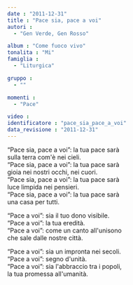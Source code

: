 ```yaml
---
date : "2011-12-31"
title : "Pace sia, pace a voi"
autori : 
  - "Gen Verde, Gen Rosso"

album : "Come fuoco vivo"
tonalita : "Mi"
famiglia : 
  - "Liturgica"

gruppo : 
  - ""

momenti : 
  - "Pace"

video : 
identificatore : "pace_sia_pace_a_voi"
data_revisione : "2011-12-31"
---
```

  
  
 “Pace sia, pace a voi”: la tua pace sarà  
sulla terra com'è nei cieli.  
“Pace sia, pace a voi”: la tua pace sarà  
gioia nei nostri occhi, nei cuori.  
“Pace sia, pace a voi”: la tua pace sarà  
luce limpida nei pensieri.  
“Pace sia, pace a voi”: la tua pace sarà  
una casa per tutti.   
  
  
“Pace a voi”: sia il tuo dono visibile.  
“Pace a voi”: la tua eredità.  
“Pace a voi”: come un canto all'unisono  
che sale dalle nostre città.  
  
  
“Pace a voi”: sia un impronta nei secoli.  
“Pace a voi”: segno d'unità.  
“Pace a voi”: sia l'abbraccio tra i popoli,  
la tua promessa all'umanità.  
  
  
  
